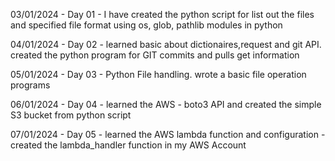 03/01/2024 - Day 01 - I have created the python script for list out the files and specified file format using os, glob, pathlib modules in python

04/01/2024 - Day 02 - learned basic about dictionaires,request and git API. created the python program for GIT commits and pulls get information 

05/01/2024 - Day 03 - Python File handling. wrote a basic file operation programs

06/01/2024 - Day 04 - learned the AWS - boto3 API and created the simple S3 bucket from python script

07/01/2024 - Day 05 - learned the AWS lambda function and configuration - created the lambda_handler function in my AWS Account 